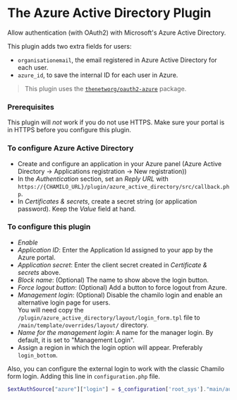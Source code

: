 # The Azure Active Directory Plugin
Allow authentication (with OAuth2) with Microsoft's Azure Active Directory.

This plugin adds two extra fields for users:
- `organisationemail`, the email registered in Azure Active Directory for each user.
- `azure_id`, to save the internal ID for each user in Azure.

> This plugin uses the [`thenetworg/oauth2-azure`](https://github.com/TheNetworg/oauth2-azure) package.

### Prerequisites
This plugin will *not* work if you do not use HTTPS. Make sure your portal is in HTTPS before you configure this plugin.

### To configure Azure Active Directory
* Create and configure an application in your Azure panel (Azure Active Directory -> Applications registration -> New registration))
* In the _Authentication_ section, set an _Reply URL_ with `https://{CHAMILO_URL}/plugin/azure_active_directory/src/callback.php`.
* In _Certificates & secrets_, create a secret string (or application password). Keep the _Value_ field at hand.

### To configure this plugin
* _Enable_
* _Application ID_: Enter the Application Id assigned to your app by the Azure portal.
* _Application secret_: Enter the client secret created in _Certificate & secrets_ above.
* _Block name_: (Optional) The name to show above the login button.
* _Force logout button_: (Optional) Add a button to force logout from Azure.
* _Management login_: (Optional) Disable the chamilo login and enable an alternative login page for users.   
   You will need copy the `/plugin/azure_active_directory/layout/login_form.tpl` file to `/main/template/overrides/layout/` directory.
* _Name for the management login_: A name for the manager login. By default, it is set to "Management Login".
* Assign a region in which the login option will appear. Preferably `login_bottom`.

Also, you can configure the external login to work with the classic Chamilo form login.
Adding this line in `configuration.php` file.
```php
$extAuthSource["azure"]["login"] = $_configuration['root_sys']."main/auth/external_login/login.azure.php";
```
